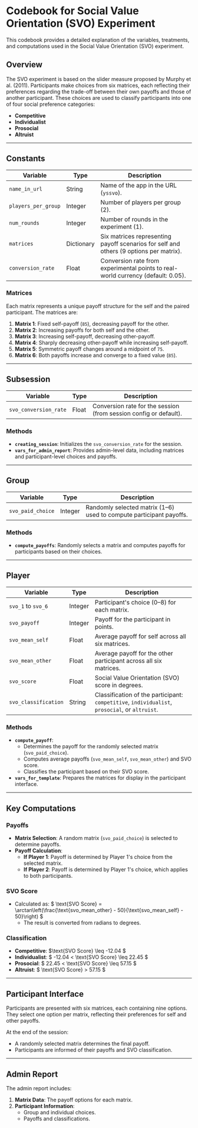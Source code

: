 # Codebook for Social Value Orientation (SVO) Experiment

This codebook provides a detailed explanation of the variables, treatments, and computations used in the Social Value Orientation (SVO) experiment.

## Overview

The SVO experiment is based on the slider measure proposed by Murphy et al. (2011). Participants make choices from six matrices, each reflecting their preferences regarding the trade-off between their own payoffs and those of another participant. These choices are used to classify participants into one of four social preference categories:
- **Competitive**
- **Individualist**
- **Prosocial**
- **Altruist**

---

## Constants

| **Variable**         | **Type**   | **Description**                                                                                                   |
|-----------------------|------------|-------------------------------------------------------------------------------------------------------------------|
| `name_in_url`        | String     | Name of the app in the URL (`yssvo`).                                                                             |
| `players_per_group`  | Integer    | Number of players per group (2).                                                                                  |
| `num_rounds`         | Integer    | Number of rounds in the experiment (1).                                                                          |
| `matrices`           | Dictionary | Six matrices representing payoff scenarios for self and others (9 options per matrix).                           |
| `conversion_rate`    | Float      | Conversion rate from experimental points to real-world currency (default: 0.05).                                  |

### Matrices

Each matrix represents a unique payoff structure for the self and the paired participant. The matrices are:
1. **Matrix 1**: Fixed self-payoff (`85`), decreasing payoff for the other.
2. **Matrix 2**: Increasing payoffs for both self and the other.
3. **Matrix 3**: Increasing self-payoff, decreasing other-payoff.
4. **Matrix 4**: Sharply decreasing other-payoff while increasing self-payoff.
5. **Matrix 5**: Symmetric payoff changes around a midpoint of `75`.
6. **Matrix 6**: Both payoffs increase and converge to a fixed value (`85`).

---

## Subsession

| **Variable**           | **Type**   | **Description**                                                                            |
|-------------------------|------------|--------------------------------------------------------------------------------------------|
| `svo_conversion_rate`   | Float      | Conversion rate for the session (from session config or default).                          |

### Methods
- **`creating_session`**: Initializes the `svo_conversion_rate` for the session.
- **`vars_for_admin_report`**: Provides admin-level data, including matrices and participant-level choices and payoffs.

---

## Group

| **Variable**           | **Type**   | **Description**                                                                            |
|-------------------------|------------|--------------------------------------------------------------------------------------------|
| `svo_paid_choice`       | Integer    | Randomly selected matrix (1–6) used to compute participant payoffs.                        |

### Methods
- **`compute_payoffs`**: Randomly selects a matrix and computes payoffs for participants based on their choices.

---

## Player

| **Variable**           | **Type**       | **Description**                                                                            |
|-------------------------|----------------|--------------------------------------------------------------------------------------------|
| `svo_1` to `svo_6`      | Integer        | Participant's choice (0–8) for each matrix.                                                |
| `svo_payoff`            | Integer        | Payoff for the participant in points.                                                     |
| `svo_mean_self`         | Float          | Average payoff for self across all six matrices.                                          |
| `svo_mean_other`        | Float          | Average payoff for the other participant across all six matrices.                         |
| `svo_score`             | Float          | Social Value Orientation (SVO) score in degrees.                                          |
| `svo_classification`    | String         | Classification of the participant: `competitive`, `individualist`, `prosocial`, or `altruist`. |

### Methods
- **`compute_payoff`**:
  - Determines the payoff for the randomly selected matrix (`svo_paid_choice`).
  - Computes average payoffs (`svo_mean_self`, `svo_mean_other`) and SVO score.
  - Classifies the participant based on their SVO score.
- **`vars_for_template`**: Prepares the matrices for display in the participant interface.

---

## Key Computations

### Payoffs
- **Matrix Selection**: A random matrix (`svo_paid_choice`) is selected to determine payoffs.
- **Payoff Calculation**:
  - **If Player 1**: Payoff is determined by Player 1's choice from the selected matrix.
  - **If Player 2**: Payoff is determined by Player 1's choice, which applies to both participants.

### SVO Score
- Calculated as:
  $
  \text{SVO Score} = \arctan\left(\frac{\text{svo_mean_other} - 50}{\text{svo_mean_self} - 50}\right)
  $
  - The result is converted from radians to degrees.

### Classification
- **Competitive**: $\text{SVO Score} \leq -12.04 $
- **Individualist**: $ -12.04 < \text{SVO Score} \leq 22.45 $
- **Prosocial**: $ 22.45 < \text{SVO Score} \leq 57.15 $
- **Altruist**: $ \text{SVO Score} > 57.15 $

---

## Participant Interface

Participants are presented with six matrices, each containing nine options. They select one option per matrix, reflecting their preferences for self and other payoffs.

At the end of the session:
- A randomly selected matrix determines the final payoff.
- Participants are informed of their payoffs and SVO classification.

---

## Admin Report

The admin report includes:
1. **Matrix Data**: The payoff options for each matrix.
2. **Participant Information**:
   - Group and individual choices.
   - Payoffs and classifications.



